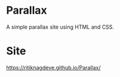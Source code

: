 # Parallax
A simple parallax site using HTML and CSS.
# Site
https://ritiknagdeve.github.io/Parallax/
